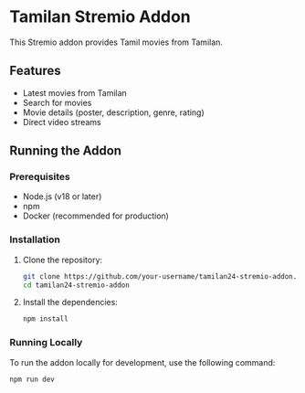 # Tamilan Stremio Addon

This Stremio addon provides Tamil movies from Tamilan.

## Features

- Latest movies from Tamilan
- Search for movies
- Movie details (poster, description, genre, rating)
- Direct video streams

## Running the Addon

### Prerequisites

- Node.js (v18 or later)
- npm
- Docker (recommended for production)

### Installation

1.  Clone the repository:
    ```bash
    git clone https://github.com/your-username/tamilan24-stremio-addon.git
    cd tamilan24-stremio-addon
    ```
2.  Install the dependencies:
    ```bash
    npm install
    ```

### Running Locally

To run the addon locally for development, use the following command:

```bash
npm run dev
